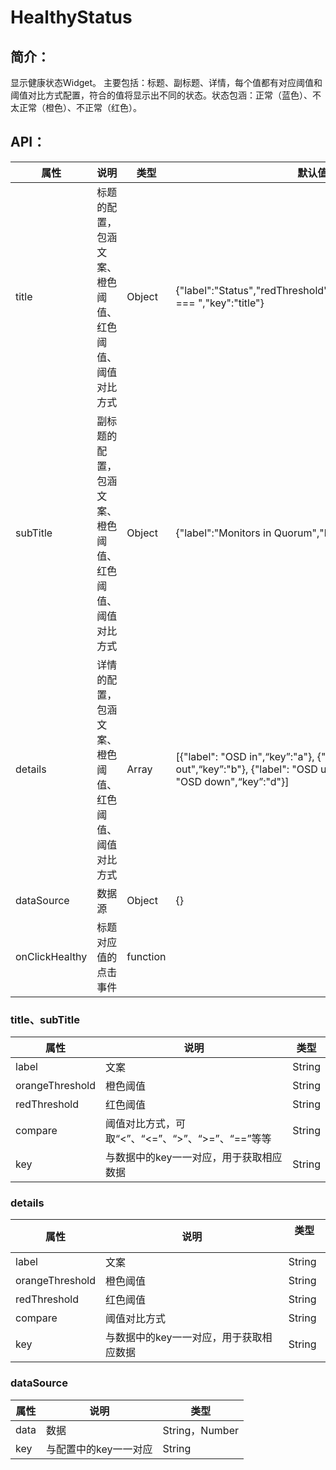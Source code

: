 # HealthyStatus
## 简介：
显示健康状态Widget。
主要包括：标题、副标题、详情，每个值都有对应阈值和阈值对比方式配置，符合的值将显示出不同的状态。状态包涵：正常（蓝色）、不太正常（橙色）、不正常（红色）。

## API：

属性 | 说明 | 类型 | 默认值
--------- | -------------| -------------| -------------
title | 标题的配置，包涵文案、橙色阈值、红色阈值、阈值对比方式| Object | {"label":"Status","redThreshold":"Unhealthy","compare":" === ","key":"title"}
subTitle | 副标题的配置，包涵文案、橙色阈值、红色阈值、阈值对比方式| Object| {"label":"Monitors in Quorum","key":"subTitle"}
details | 详情的配置，包涵文案、橙色阈值、红色阈值、阈值对比方式| Array| [{"label": "OSD in",“key”:"a"}, {"label": "OSD out",“key”:"b"}, {"label": "OSD up",“key”:"c"}, {"label": "OSD down",“key”:"d"}]
dataSource| 数据源| Object| {}
onClickHealthy | 标题对应值的点击事件| function| 

### title、subTitle
属性 | 说明 | 类型 
--------- | -------------| -------------
label | 文案| String| 
orangeThreshold | 橙色阈值| String|
redThreshold | 红色阈值| String| 
compare | 阈值对比方式，可取“<”、“<=”、“>”、“>=”、“==”等等| String| 
key | 与数据中的key一一对应，用于获取相应数据| String|

### details
属性 | 说明 | 类型 　
--------- | -------------| -------------
label | 文案| String| 
orangeThreshold | 橙色阈值| String|
redThreshold | 红色阈值| String| 
compare | 阈值对比方式| String| 
key | 与数据中的key一一对应，用于获取相应数据| String|
### dataSource
属性 | 说明 | 类型 
--------- | -------------| -------------
data | 数据| String，Number| 
key | 与配置中的key一一对应| String|


